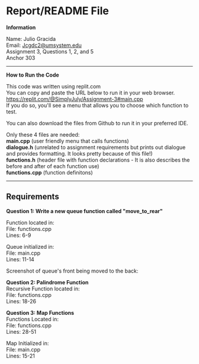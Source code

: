 # Report/README File

**Information**

Name: Julio Gracida  
Email: Jcgdc2@umsystem.edu  
Assignment 3, Questions 1, 2, and 5  
Anchor 303

---
**How to Run the Code**

This code was written using replit.com  
You can copy and paste the URL below to run it in your web browser.  
https://replit.com/@SimplyJuly/Assignment-3#main.cpp  
If you do so, you'll see a menu that allows you to choose which function to test. 

You can also download the files from Github to run it in your preferred IDE. 

Only these 4 files are needed:  
**main.cpp** (user friendly menu that calls functions)  
**dialogue.h** (unrelated to assignment requirements but prints out dialogue and provides formatting. It looks pretty because of this file!)  
**functions.h** (header file with function declarations - It is also describes the before and after of each function use)  
**functions.cpp** (function definitons)

---

## Requirements
**Question 1: Write a new queue function called "move_to_rear"**   
  
Function located in:   
File: functions.cpp  
Lines: 6-9  

Queue initialized in:  
File: main.cpp  
Lines: 11-14
  
Screenshot of queue's front being moved to the back:


**Question 2: Palindrome Function**  
Recursive Function located in:   
File: functions.cpp  
Lines: 18-26  

**Question 3: Map Functions**  
Functions Located in:  
File: functions.cpp  
Lines: 28-51  

Map Initialized in:  
File: main.cpp  
Lines: 15-21  